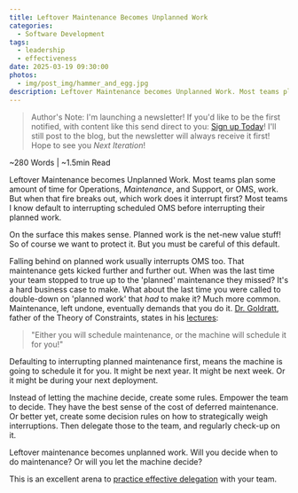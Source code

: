 ```yaml
---
title: Leftover Maintenance Becomes Unplanned Work
categories:
  - Software Development
tags:
  - leadership
  - effectiveness
date: 2025-03-19 09:30:00
photos: 
  - img/post_img/hammer_and_egg.jpg
description: Leftover Maintenance becomes Unplanned Work. Most teams plan some time for maintenance. But when that fire breaks out, what work does it interrupt first?
---
```


> Author's Note: I'm launching a newsletter! If you'd like to be the first notified, with content like this send direct to you: [Sign up Today](http://signup.scheufler.tech)! 
> I'll still post to the blog, but the newsletter will always receive it first! Hope to see you _Next Iteration_!

~280 Words | ~1.5min Read

Leftover Maintenance becomes Unplanned Work.
Most teams plan some amount of time for Operations, _Maintenance_, and Support, or OMS, work. But when that fire breaks out, which work does it interrupt first? Most teams I know default to interrupting scheduled OMS before interrupting their planned work.

On the surface this makes sense. Planned work is the net-new value stuff! So of course we want to protect it. But you must be careful of this default.

Falling behind on planned work usually interrupts OMS too. That maintenance gets kicked further and further out. When was the last time your team stopped to true up to the 'planned' maintenance they missed? It's a hard business case to make. What about the last time you were called to double-down on 'planned work' that _had_ to make it? Much more common.
Maintenance, left undone, eventually demands that you do it. [Dr. Goldratt](https://en.wikipedia.org/wiki/Eliyahu_M._Goldratt), father of the Theory of Constraints, states in his [lectures](https://www.audible.com/pd/Beyond-the-Goal-Audiobook/B002V1LYO2):

> "Either you will schedule maintenance, or the machine will schedule it for you!"

Defaulting to interrupting planned maintenance first, means the machine is going to schedule it for you. It might be next year. It might be next week. Or it might be during your next deployment.

Instead of letting the machine decide, create some rules. Empower the team to decide. They have the best sense of the cost of deferred maintenance. Or better yet, create some decision rules on how to strategically weigh interruptions. Then delegate those to the team, and regularly check-up on it.

Leftover maintenance becomes unplanned work. 
Will you decide when to do maintenance? 
Or will you let the machine decide? 

This is an excellent arena to [practice effective delegation](https://daniel.scheufler.tech/blog/on-effective-delegation/) with your team.
